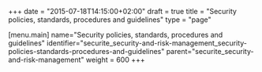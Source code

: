 +++
date = "2015-07-18T14:15:00+02:00"
draft = true
title = "Security policies, standards, procedures and guidelines"
type = "page"

[menu.main]
name="Security policies, standards, procedures and guidelines"
identifier="securite_security-and-risk-management_security-policies-standards-procedures-and-guidelines"
parent="securite_security-and-risk-management"
weight = 600
+++